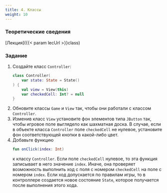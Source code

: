 ```yaml
---
title: 4. Классы
weight: 10
---
```


### Теоретические сведения

[Лекция]({{< param lecUrl >}}class)

### Задание

1. Создайте класс ```Controller```:
    ```kotlin 
    class Controller(
        var state: State = State()
    ) {
        val view = View(this)
        var checkedCell: Int? = null
    }
    ```
2. Обновите классы ```Game``` и ```View``` так, чтобы они работали с классом ```Controller```.
3. Изменив класс ```View``` установите фон элементов типа ```JButton``` так, чтобы игровое поле выглядело как шахматная доска. В случае, если в объекте класса ```Controller``` поле ```checkedCell``` не нулевое, установите фон соответствующей кнопки в какой-либо цвет.
4. Добавьте функцию  
   ```kotlin
   fun onClick(index: Int)
   ```
   к классу ```Controller```. Если поле ```checkedCell``` нулевое, то эта функция записывает в него значение ```index```. Иначе, она проверяет возможность выполнить ход с поля с номером ```checkedCell``` на поле с номером ```index```. Если ход допускается по правилам игры, то в контроллере создается новое состояние ```State```, которое получается после выполнения этого хода.

